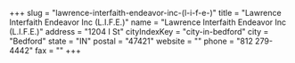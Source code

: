 +++
slug = "lawrence-interfaith-endeavor-inc-(l-i-f-e-)"
title = "Lawrence Interfaith Endeavor Inc (L.I.F.E.)"
name = "Lawrence Interfaith Endeavor Inc (L.I.F.E.)"
address = "1204 I St"
cityIndexKey = "city-in-bedford"
city = "Bedford"
state = "IN"
postal = "47421"
website = ""
phone = "812 279-4442"
fax = ""
+++
